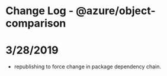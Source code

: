 # Change Log - @azure/object-comparison

# 3/28/2019
- republishing to force change in package dependency chain.
